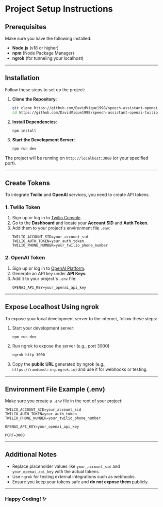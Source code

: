 # Project Setup Instructions

## Prerequisites
Make sure you have the following installed:

- **Node.js** (v18 or higher)
- **npm** (Node Package Manager)
- **ngrok** (for tunneling your localhost)

---

## Installation
Follow these steps to set up the project:

1. **Clone the Repository**:
   ```bash
   git clone https://github.com/DavidVique1998/speech-assistant-openai-twilio.git
   cd https://github.com/DavidVique1998/speech-assistant-openai-twilio.git
   ```

2. **Install Dependencies**:
   ```bash
   npm install
   ```

3. **Start the Development Server**:
   ```bash
   npm run dev
   ```

The project will be running on `http://localhost:3000` (or your specified port).

---

## Create Tokens
To integrate **Twilio** and **OpenAI** services, you need to create API tokens.

### 1. Twilio Token
1. Sign up or log in to [Twilio Console](https://www.twilio.com/console).
2. Go to the **Dashboard** and locate your **Account SID** and **Auth Token**.
3. Add them to your project's environment file `.env`:
   ```plaintext
   TWILIO_ACCOUNT_SID=your_account_sid
   TWILIO_AUTH_TOKEN=your_auth_token
   TWILIO_PHONE_NUMBER=your_twilio_phone_number
   ```

### 2. OpenAI Token
1. Sign up or log in to [OpenAI Platform](https://platform.openai.com/).
2. Generate an API key under **API Keys**.
3. Add it to your project's `.env` file:
   ```plaintext
   OPENAI_API_KEY=your_openai_api_key
   ```

---

## Expose Localhost Using ngrok
To expose your local development server to the internet, follow these steps:

1. Start your development server:
   ```bash
   npm run dev
   ```
2. Run ngrok to expose the server (e.g., port 3000):
   ```bash
   ngrok http 3000
   ```
3. Copy the **public URL** generated by ngrok (e.g., `https://randomstring.ngrok.io`) and use it for webhooks or testing.

---

## Environment File Example (.env)
Make sure you create a `.env` file in the root of your project:
```plaintext
TWILIO_ACCOUNT_SID=your_account_sid
TWILIO_AUTH_TOKEN=your_auth_token
TWILIO_PHONE_NUMBER=your_twilio_phone_number

OPENAI_API_KEY=your_openai_api_key

PORT=3000
```

---

## Additional Notes
- Replace placeholder values like `your_account_sid` and `your_openai_api_key` with the actual tokens.
- Use `ngrok` for testing external integrations such as webhooks.
- Ensure you keep your tokens safe and **do not expose them** publicly.

---

### Happy Coding! ✨
